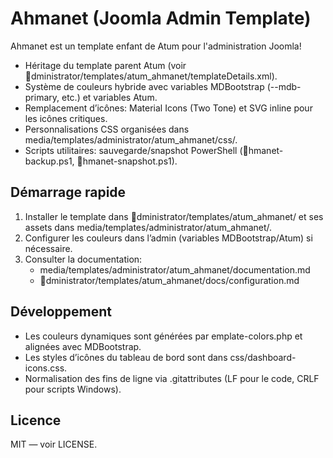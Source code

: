﻿# Ahmanet (Joomla Admin Template)

Ahmanet est un template enfant de Atum pour l'administration Joomla!

- Héritage du template parent Atum (voir dministrator/templates/atum_ahmanet/templateDetails.xml).
- Système de couleurs hybride avec variables MDBootstrap (--mdb-primary, etc.) et variables Atum.
- Remplacement d’icônes: Material Icons (Two Tone) et SVG inline pour les icônes critiques.
- Personnalisations CSS organisées dans media/templates/administrator/atum_ahmanet/css/.
- Scripts utilitaires: sauvegarde/snapshot PowerShell (hmanet-backup.ps1, hmanet-snapshot.ps1).

## Démarrage rapide

1. Installer le template dans dministrator/templates/atum_ahmanet/ et ses assets dans media/templates/administrator/atum_ahmanet/.
2. Configurer les couleurs dans l’admin (variables MDBootstrap/Atum) si nécessaire.
3. Consulter la documentation:
   - media/templates/administrator/atum_ahmanet/documentation.md
   - dministrator/templates/atum_ahmanet/docs/configuration.md

## Développement

- Les couleurs dynamiques sont générées par 	emplate-colors.php et alignées avec MDBootstrap.
- Les styles d’icônes du tableau de bord sont dans css/dashboard-icons.css.
- Normalisation des fins de ligne via .gitattributes (LF pour le code, CRLF pour scripts Windows).

## Licence

MIT — voir LICENSE.
